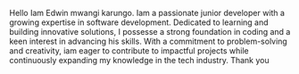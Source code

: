Hello Iam Edwin mwangi karungo. Iam  a passionate junior developer with a growing expertise in software development. Dedicated to learning and building innovative solutions, I possesse a strong foundation in coding and a keen interest in advancing his skills. With a commitment to problem-solving and creativity, iam  eager to contribute to impactful projects while continuously expanding my knowledge in the tech industry. Thank you